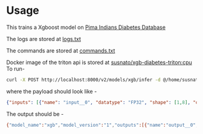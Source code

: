 # Usage
This trains a Xgboost model on [Pima Indians Diabetes Database](https://www.kaggle.com/datasets/uciml/pima-indians-diabetes-database)

The logs are stored at [logs.txt](./logs.txt)

The commands are stored at [commands.txt](./commands.txt)

Docker image of the triton api is stored at [susnato/xgb-diabetes-triton:cpu](https://hub.docker.com/repository/docker/susnato/xgb-diabetes-triton/general)
To run- 
```bash
curl -X POST http://localhost:8000/v2/models/xgb/infer -d @/home/susnato/PycharmProjects/DiabetesDetection/triton_payload.json
```
where the payload should look like - 
```json
{"inputs": [{"name": "input__0", "datatype": "FP32", "shape": [1,8], "data": [[1,85,66,29,0,26.6,0.351,31]]}]}
```

The output should be -
```bash
{"model_name":"xgb","model_version":"1","outputs":[{"name":"output__0","datatype":"FP32","shape":[1,2],"data":[0.6297283172607422,0.3702717125415802]}]}
```
